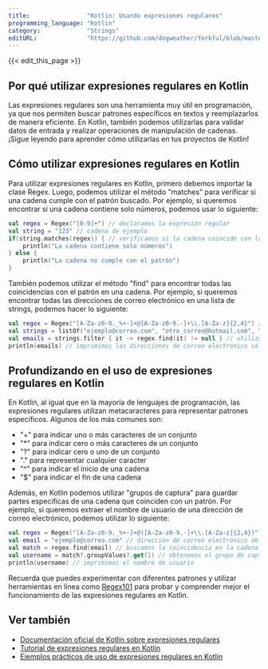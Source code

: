 ```yaml
---
title:                "Kotlin: Usando expresiones regulares"
programming_language: "Kotlin"
category:             "Strings"
editURL:              "https://github.com/dogweather/forkful/blob/master/content/es/kotlin/using-regular-expressions.md"
---
```


{{< edit_this_page >}}

## Por qué utilizar expresiones regulares en Kotlin

Las expresiones regulares son una herramienta muy útil en programación, ya que nos permiten buscar patrones específicos en textos y reemplazarlos de manera eficiente. En Kotlin, también podemos utilizarlas para validar datos de entrada y realizar operaciones de manipulación de cadenas. ¡Sigue leyendo para aprender cómo utilizarlas en tus proyectos de Kotlin!

## Cómo utilizar expresiones regulares en Kotlin

Para utilizar expresiones regulares en Kotlin, primero debemos importar la clase Regex. Luego, podemos utilizar el método "matches" para verificar si una cadena cumple con el patrón buscado. Por ejemplo, si queremos encontrar si una cadena contiene solo números, podemos usar lo siguiente:

```Kotlin
val regex = Regex("[0-9]+") // declaramos la expresión regular
val string = "123" // cadena de ejemplo
if(string.matches(regex)) { // verificamos si la cadena coincide con la expresión regular
    println("La cadena contiene solo números")
} else {
    println("La cadena no cumple con el patrón")
}
```

También podemos utilizar el método "find" para encontrar todas las coincidencias con el patrón en una cadena. Por ejemplo, si queremos encontrar todas las direcciones de correo electrónico en una lista de strings, podemos hacer lo siguiente:

```Kotlin
val regex = Regex("[A-Za-z0-9._%+-]+@[A-Za-z0-9.-]+\\.[A-Za-z]{2,4}") // expresión regular para validar un correo electrónico
val strings = listOf("ejemplo@correo.com", "otro_correo@hotmail.com", "invalido.com") // lista de strings de ejemplo
val emails = strings.filter { it -> regex.find(it) != null } // utilizamos el método "find" para obtener todas las coincidencias
println(emails) // imprimimos las direcciones de correo electrónico válidas
```

## Profundizando en el uso de expresiones regulares en Kotlin

En Kotlin, al igual que en la mayoría de lenguajes de programación, las expresiones regulares utilizan metacaracteres para representar patrones específicos. Algunos de los más comunes son: 

- "+" para indicar uno o más caracteres de un conjunto
- "*" para indicar cero o más caracteres de un conjunto
- "?" para indicar cero o uno de un conjunto
- "." para representar cualquier caracter
- "^" para indicar el inicio de una cadena
- "$" para indicar el fin de una cadena

Además, en Kotlin podemos utilizar "grupos de captura" para guardar partes específicas de una cadena que coinciden con un patrón. Por ejemplo, si queremos extraer el nombre de usuario de una dirección de correo electrónico, podemos utilizar lo siguiente:

```Kotlin
val regex = Regex("[A-Za-z0-9._%+-]+@([A-Za-z0-9.-]+\\.[A-Za-z]{2,4})") // expresión regular con un grupo de captura en los paréntesis
val email = "ejemplo@correo.com" // dirección de correo electrónico de ejemplo
val match = regex.find(email) // buscamos la coincidencia en la cadena
val username = match?.groupValues?.get(1) // obtenemos el grupo de captura correspondiente al nombre de usuario
println(username) // imprimimos el nombre de usuario
```

Recuerda que puedes experimentar con diferentes patrones y utilizar herramientas en línea como [Regex101](https://regex101.com/) para probar y comprender mejor el funcionamiento de las expresiones regulares en Kotlin.

## Ver también

- [Documentación oficial de Kotlin sobre expresiones regulares](https://kotlinlang.org/api/latest/jvm/stdlib/kotlin.text/-regex/)
- [Tutorial de expresiones regulares en Kotlin](https://www.baeldung.com/kotlin/regex)
- [Ejemplos prácticos de uso de expresiones regulares en Kotlin](https://medium.com/@imwower/examples-of-regular-expressions-regex-in-kotlin-c0b5bd29dc4)